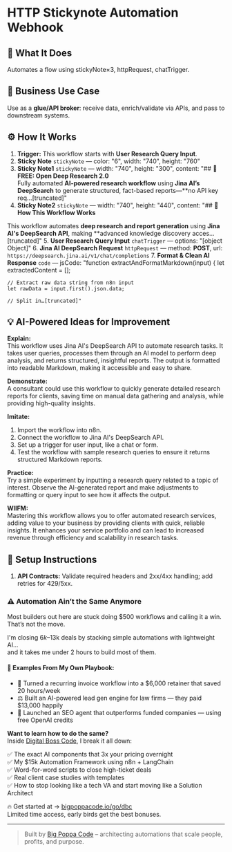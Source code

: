 # HTTP Stickynote Automation Webhook
  ## 🚀 What It Does
  Automates a flow using stickyNote×3, httpRequest, chatTrigger.
  
  ## 💼 Business Use Case
  Use as a **glue/API broker**: receive data, enrich/validate via APIs, and pass to downstream systems.
  
  ## ⚙️ How It Works
  1. **Trigger:** This workflow starts with **User Research Query Input**.
  2. **Sticky Note** `stickyNote` — color: "6", width: "740", height: "760"
3. **Sticky Note1** `stickyNote` — width: "740", height: "300", content: "## 🚀 **FREE: Open Deep Research 2.0**  
Fully automated **AI-powered research workflow** using **Jina AI’s DeepSearch** to generate structured, fact-based reports—**no API key req…[truncated]"
4. **Sticky Note2** `stickyNote` — width: "740", height: "440", content: "## 🧠 **How This Workflow Works**  

This workflow automates **deep research and report generation** using **Jina AI's DeepSearch API**, making **advanced knowledge discovery acces…[truncated]"
5. **User Research Query Input** `chatTrigger` — options: "[object Object]"
6. **Jina AI DeepSearch Request** `httpRequest` — method: **POST**, url: `https://deepsearch.jina.ai/v1/chat/completions`
7. **Format & Clean AI Response** `code` — jsCode: "function extractAndFormatMarkdown(input) {
    let extractedContent = [];

    // Extract raw data string from n8n input
    let rawData = input.first().json.data;

    // Split in…[truncated]"
  
  ## 💡 AI-Powered Ideas for Improvement
  **Explain:**  
This workflow uses Jina AI's DeepSearch API to automate research tasks. It takes user queries, processes them through an AI model to perform deep analysis, and returns structured, insightful reports. The output is formatted into readable Markdown, making it accessible and easy to share.

**Demonstrate:**  
A consultant could use this workflow to quickly generate detailed research reports for clients, saving time on manual data gathering and analysis, while providing high-quality insights.

**Imitate:**  
1. Import the workflow into n8n.
2. Connect the workflow to Jina AI's DeepSearch API.
3. Set up a trigger for user input, like a chat or form.
4. Test the workflow with sample research queries to ensure it returns structured Markdown reports.

**Practice:**  
Try a simple experiment by inputting a research query related to a topic of interest. Observe the AI-generated report and make adjustments to formatting or query input to see how it affects the output.

**WIIFM:**  
Mastering this workflow allows you to offer automated research services, adding value to your business by providing clients with quick, reliable insights. It enhances your service portfolio and can lead to increased revenue through efficiency and scalability in research tasks.
  
  ## 🔧 Setup Instructions
  1. **API Contracts:** Validate required headers and 2xx/4xx handling; add retries for 429/5xx.
  
### ⚠️ Automation Ain’t the Same Anymore

Most builders out here are stuck doing $500 workflows and calling it a win.  
That’s not the move.  

I'm closing $6k–$13k deals by stacking simple automations with lightweight AI...  
and it takes me under 2 hours to build most of them.

#### 🧠 Examples From My Own Playbook:
- 🔁 Turned a recurring invoice workflow into a $6,000 retainer that saved 20 hours/week  
- ⚖️ Built an AI-powered lead gen engine for law firms — they paid $13,000 happily  
- 🚀 Launched an SEO agent that outperforms funded companies — using free OpenAI credits  

**Want to learn how to do the same?**  
Inside [Digital Boss Code](https://bigpoppacode.io/go/dbc), I break it all down:

✅ The exact AI components that 3x your pricing overnight  
✅ My $15k Automation Framework using n8n + LangChain  
✅ Word-for-word scripts to close high-ticket deals  
✅ Real client case studies with templates  
✅ How to stop looking like a tech VA and start moving like a Solution Architect  

🔥 Get started at → [bigpoppacode.io/go/dbc](https://bigpoppacode.io/go/dbc)  
Limited time access, early birds get the best bonuses.

---
> Built by [Big Poppa Code](https://bigpoppacode.io) – architecting automations that scale people, profits, and purpose.
  